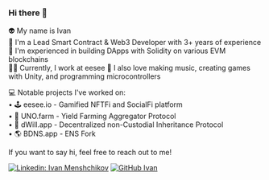 ### Hi there 👋

👽 My name is Ivan  
🔑 I'm a Lead Smart Contract & Web3 Developer with 3+ years of experience   
🧙 I'm experienced in building DApps with Solidity on various EVM blockchains  
👩‍💻 Currently, I work at eesee
🎵 I also love making music, creating games with Unity, and programming microcontrollers  

💻 Notable projects I've worked on:  
• 🕹️ eesee.io - Gamified NFTFi and SocialFi platform  
• 🚀 UNO.farm - Yield Farming Aggregator Protocol  
• 📝 dWill.app - Decentralized non-Custodial Inheritance Protocol  
• 🌎 BDNS.app - ENS Fork  

If you want to say hi, feel free to reach out to me!

[![Linkedin: Ivan Menshchikov](https://img.shields.io/badge/-Ivan_Menshchikov-blue?style=flat-square&logo=Linkedin&logoColor=white&link=https://www.linkedin.com/in/juglipaff/)](https://www.linkedin.com/in/juglipaff/)
[![GitHub Ivan](https://img.shields.io/github/followers/Juglipaff?label=follow&style=social)](https://github.com/Juglipaff)



